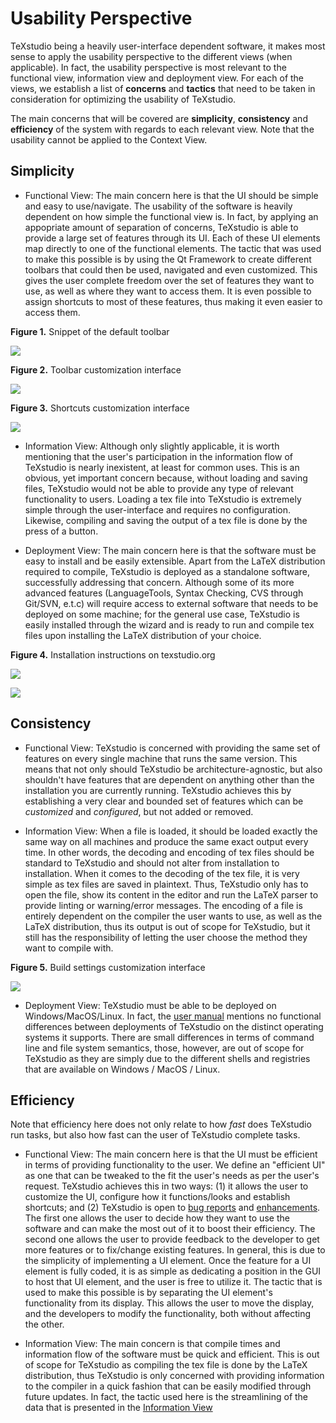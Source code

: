 # Usability Perspective

TeXstudio being a heavily user-interface dependent software, it makes most sense to apply the usability perspective to the different views (when applicable). In fact, the usability perspective is most relevant to the functional view, information view and deployment view. For each of the views, we establish a list of **concerns** and **tactics** that need to be taken in consideration for optimizing the usability of TeXstudio.

The main concerns that will be covered are **simplicity**, **consistency** and **efficiency** of the system with regards to each relevant view. Note that the usability cannot be applied to the Context View.

## Simplicity

- Functional View: The main concern here is that the UI should be simple and easy to use/navigate. The usability of the software is heavily dependent on how simple the functional view is. In fact, by applying an appopriate amount of separation of concerns, TeXstudio is able to provide a large set of features through its UI. Each of these UI elements map directly to one of the functional elements. The tactic that was used to make this possible is by using the Qt Framework to create different toolbars that could then be used, navigated and even customized. This gives the user complete freedom over the set of features they want to use, as well as where they want to access them. It is even possible to assign shortcuts to most of these features, thus making it even easier to access them. 

**Figure 1.** Snippet of the default toolbar

![](m4/img/toolbar_1.png)

**Figure 2.** Toolbar customization interface

![](m4/img/toolbar_2.png)

**Figure 3.** Shortcuts customization interface

![](m4/img/toolbar_3.png)

- Information View: Although only slightly applicable, it is worth mentioning that the user's participation in the information flow of TeXstudio is nearly inexistent, at least for common uses. This is an obvious, yet important concern because, without loading and saving files, TeXstudio would not be able to provide any type of relevant functionality to users. Loading a tex file into TeXstudio is extremely simple through the user-interface and requires no configuration. Likewise, compiling and saving the output of a tex file is done by the press of a button. 

- Deployment View: The main concern here is that the software must be easy to install and be easily extensible. Apart from the LaTeX distribution required to compile, TeXstudio is deployed as a standalone software, successfully addressing that concern. Although some of its more advanced features (LanguageTools, Syntax Checking, CVS through Git/SVN, e.t.c) will require access to external software that needs to be deployed on some machine; for the general use case, TeXstudio is easily installed through the wizard and is ready to run and compile tex files upon installing the LaTeX distribution of your choice.

**Figure 4.** Installation instructions on texstudio.org

![](m4/img/installation_1.png)

![](m4/img/installation_2.png)


## Consistency

- Functional View: TeXstudio is concerned with providing the same set of features on every single machine that runs the same version. This means that not only should TeXstudio be architecture-agnostic, but also shouldn't have features that are dependent on anything other than the installation you are currently running. TeXstudio achieves this by establishing a very clear and bounded set of features which can be _customized_ and _configured_, but not added or removed.

- Information View: When a file is loaded, it should be loaded exactly the same way on all machines and produce the same exact output every time. In other words, the decoding and encoding of tex files should be standard to TeXstudio and should not alter from installation to installation. When it comes to the decoding of the tex file, it is very simple as tex files are saved in plaintext. Thus, TeXstudio only has to open the file, show its content in the editor and run the LaTeX parser to provide linting or warning/error messages. The encoding of a file is entirely dependent on the compiler the user wants to use, as well as the LaTeX distribution, thus its output is out of scope for TeXstudio, but it still has the responsibility of letting the user choose the method they want to compile with.

**Figure 5.** Build settings customization interface

![](m4/img/compile_1.png)

- Deployment View: TeXstudio must be able to be deployed on Windows/MacOS/Linux. In fact, the [user manual](https://htmlpreview.github.io/?https://github.com/texstudio-org/texstudio/master/utilities/manual/usermanual_en.html#SECTION0) mentions no functional differences between deployments of TeXstudio on the distinct operating systems it supports. There are small differences in terms of command line and file system semantics, those, however, are out of scope for TeXstudio as they are simply due to the different shells and registries that are available on Windows / MacOS / Linux. 

## Efficiency

Note that efficiency here does not only relate to how _fast_ does TeXstudio run tasks, but also how fast can the user of TeXstudio complete tasks.

- Functional View: The main concern here is that the UI must be efficient in terms of providing functionality to the user. We define an "efficient UI" as one that can be tweaked to the fit the user's needs as per the user's request. TeXstudio achieves this in two ways: (1) it allows the user to customize the UI, configure how it functions/looks and establish shortcuts; and (2) TeXstudio is open to [bug reports](https://github.com/texstudio-org/texstudio/labels/bug) and [enhancements](https://github.com/texstudio-org/texstudio/labels/enhancement). The first one allows the user to decide how they want to use the software and can make the most out of it to boost their efficiency. The second one allows the user to provide feedback to the developer to get more features or to fix/change existing features. In general, this is due to the simplicity of implementing a UI element. Once the feature for a UI element is fully coded, it is as simple as dedicating a position in the GUI to host that UI element, and the user is free to utilize it. The tactic that is used to make this possible is by separating the UI element's functionality from its display. This allows the user to move the display, and the developers to modify the functionality, both without affecting the other.

- Information View: The main concern is that compile times and information flow of the software must be quick and efficient. This is out of scope for TeXstudio as compiling the tex file is done by the LaTeX distribution, thus TeXstudio is only concerned with providing information to the compiler in a quick fashion that can be easily modified through future updates. In fact, the tactic used here is the streamlining of the data that is presented in the [Information View](m4/information.md)
